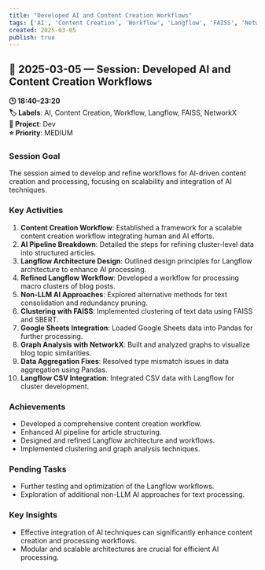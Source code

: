 ```yaml
---
title: "Developed AI and Content Creation Workflows"
tags: ['AI', 'Content Creation', 'Workflow', 'Langflow', 'FAISS', 'NetworkX']
created: 2025-03-05
publish: true
---
```


## 📅 2025-03-05 — Session: Developed AI and Content Creation Workflows

**🕒 18:40–23:20**  
**🏷️ Labels**: AI, Content Creation, Workflow, Langflow, FAISS, NetworkX  
**📂 Project**: Dev  
**⭐ Priority**: MEDIUM  


### Session Goal
The session aimed to develop and refine workflows for AI-driven content creation and processing, focusing on scalability and integration of AI techniques.

### Key Activities
1. **Content Creation Workflow**: Established a framework for a scalable content creation workflow integrating human and AI efforts.
2. **AI Pipeline Breakdown**: Detailed the steps for refining cluster-level data into structured articles.
3. **Langflow Architecture Design**: Outlined design principles for Langflow architecture to enhance AI processing.
4. **Refined Langflow Workflow**: Developed a workflow for processing macro clusters of blog posts.
5. **Non-LLM AI Approaches**: Explored alternative methods for text consolidation and redundancy pruning.
6. **Clustering with FAISS**: Implemented clustering of text data using FAISS and SBERT.
7. **Google Sheets Integration**: Loaded Google Sheets data into Pandas for further processing.
8. **Graph Analysis with NetworkX**: Built and analyzed graphs to visualize blog topic similarities.
9. **Data Aggregation Fixes**: Resolved type mismatch issues in data aggregation using Pandas.
10. **Langflow CSV Integration**: Integrated CSV data with Langflow for cluster development.

### Achievements
- Developed a comprehensive content creation workflow.
- Enhanced AI pipeline for article structuring.
- Designed and refined Langflow architecture and workflows.
- Implemented clustering and graph analysis techniques.

### Pending Tasks
- Further testing and optimization of the Langflow workflows.
- Exploration of additional non-LLM AI approaches for text processing.

### Key Insights
- Effective integration of AI techniques can significantly enhance content creation and processing workflows.
- Modular and scalable architectures are crucial for efficient AI processing.
